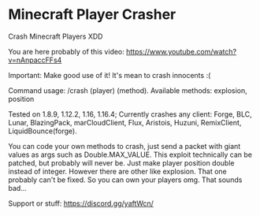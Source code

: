 # Minecraft Player Crasher
Crash Minecraft Players XDD

You are here probably of this video: https://www.youtube.com/watch?v=nAnpaccFFs4

Important: Make good use of it! It's mean to crash innocents :(

Command usage: /crash (player) (method).
Available methods: explosion, position

Tested on 1.8.9, 1.12.2, 1.16, 1.16.4;
Currently crashes any client: Forge, BLC, Lunar, BlazingPack, marCloudClient, Flux, Aristois, Huzuni, RemixClient, LiquidBounce(forge).

You can code your own methods to crash, just send a packet with giant values as args such as Double.MAX_VALUE.
This exploit technically can be patched, but probably will never be. Just make player position double instead of integer. However there are other like explosion. That one probably can't be fixed. So you can own your players omg. That sounds bad...

Support or stuff: https://discord.gg/yaftWcn/

